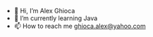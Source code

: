 - 👋 Hi, I’m Alex Ghioca
- 🌱 I’m currently learning Java
- 📫 How to reach me ghioca.alex@yahoo.com

<!---
ghioka90/ghioka90 is a ✨ special ✨ repository because its `README.md` (this file) appears on your GitHub profile.
You can click the Preview link to take a look at your changes.
--->

